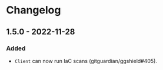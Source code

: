 # Changelog

<a id='changelog-1.5.0'></a>

## 1.5.0 - 2022-11-28

### Added

- `Client` can now run IaC scans (gitguardian/ggshield#405).
